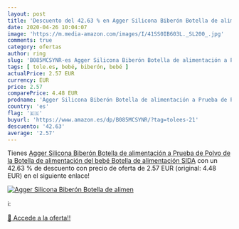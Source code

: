 ```yaml
---
layout: post
title: 'Descuento del 42.63 % en Agger Silicona Biberón Botella de alimen'
date: 2020-04-26 10:04:07
image: 'https://m.media-amazon.com/images/I/41SS0IB603L._SL200_.jpg'
comments: true
category: ofertas
author: ring
slug: 'B085MCSYNR-es Agger Silicona Biberón Botella de alimentación a Prueba de...'
tags: [ tole.es, bebé, biberón, bebé ]
actualPrice: 2.57 EUR
currency: EUR
price: 2.57
comparePrice: 4.48 EUR
prodname: 'Agger Silicona Biberón Botella de alimentación a Prueba de Polvo de la Botella de alimentación del bebé Botella de alimentación SIDA'
country: 'es'
flag: '🇪🇸'
buyurl: 'https://www.amazon.es/dp/B085MCSYNR/?tag=tolees-21'
descuento: '42.63'
average: '2.57'
---
```


Tienes [Agger Silicona Biberón Botella de alimentación a Prueba de Polvo de la Botella de alimentación del bebé Botella de alimentación SIDA](https://www.amazon.es/dp/B085MCSYNR/?tag=tolees-21) con un 42.63 % de descuento con precio de oferta de 2.57 EUR (original: 4.48 EUR) en el siguiente enlace!

[![Agger Silicona Biberón Botella de alimen](https://m.media-amazon.com/images/I/41SS0IB603L._SL200_.jpg)](https://www.amazon.es/dp/B085MCSYNR/?tag=tolees-21)

ℹ️:


[🛒 Accede a la oferta!!](https://www.amazon.es/dp/B085MCSYNR/?tag=tolees-21)
